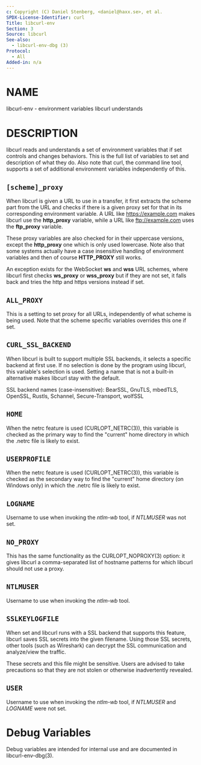 ```yaml
---
c: Copyright (C) Daniel Stenberg, <daniel@haxx.se>, et al.
SPDX-License-Identifier: curl
Title: libcurl-env
Section: 3
Source: libcurl
See-also:
  - libcurl-env-dbg (3)
Protocol:
  - All
Added-in: n/a
---
```


# NAME

libcurl-env - environment variables libcurl understands

# DESCRIPTION

libcurl reads and understands a set of environment variables that if set
controls and changes behaviors. This is the full list of variables to set and
description of what they do. Also note that curl, the command line tool,
supports a set of additional environment variables independently of this.

## `[scheme]_proxy`

When libcurl is given a URL to use in a transfer, it first extracts the scheme
part from the URL and checks if there is a given proxy set for that in its
corresponding environment variable. A URL like https://example.com makes
libcurl use the **http_proxy** variable, while a URL like ftp://example.com
uses the **ftp_proxy** variable.

These proxy variables are also checked for in their uppercase versions, except
the **http_proxy** one which is only used lowercase. Note also that some
systems actually have a case insensitive handling of environment variables and
then of course **HTTP_PROXY** still works.

An exception exists for the WebSocket **ws** and **wss** URL schemes, where
libcurl first checks **ws_proxy** or **wss_proxy** but if they are not set, it
falls back and tries the http and https versions instead if set.

## `ALL_PROXY`

This is a setting to set proxy for all URLs, independently of what scheme is
being used. Note that the scheme specific variables overrides this one if set.

## `CURL_SSL_BACKEND`

When libcurl is built to support multiple SSL backends, it selects a specific
backend at first use. If no selection is done by the program using libcurl,
this variable's selection is used. Setting a name that is not a built-in
alternative makes libcurl stay with the default.

SSL backend names (case-insensitive): BearSSL, GnuTLS, mbedTLS, OpenSSL,
Rustls, Schannel, Secure-Transport, wolfSSL

## `HOME`

When the netrc feature is used (CURLOPT_NETRC(3)), this variable is
checked as the primary way to find the "current" home directory in which
the .netrc file is likely to exist.

## `USERPROFILE`

When the netrc feature is used (CURLOPT_NETRC(3)), this variable is
checked as the secondary way to find the "current" home directory (on Windows
only) in which the .netrc file is likely to exist.

## `LOGNAME`

Username to use when invoking the *ntlm-wb* tool, if *NTLMUSER* was
not set.

## `NO_PROXY`

This has the same functionality as the CURLOPT_NOPROXY(3) option: it
gives libcurl a comma-separated list of hostname patterns for which libcurl
should not use a proxy.

## `NTLMUSER`

Username to use when invoking the *ntlm-wb* tool.

## `SSLKEYLOGFILE`

When set and libcurl runs with a SSL backend that supports this feature,
libcurl saves SSL secrets into the given filename. Using those SSL secrets,
other tools (such as Wireshark) can decrypt the SSL communication and
analyze/view the traffic.

These secrets and this file might be sensitive. Users are advised to take
precautions so that they are not stolen or otherwise inadvertently revealed.

## `USER`

Username to use when invoking the *ntlm-wb* tool, if *NTLMUSER* and *LOGNAME*
were not set.

# Debug Variables

Debug variables are intended for internal use and are documented in
libcurl-env-dbg(3).
